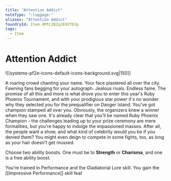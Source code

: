 ```yaml
---
title: "Attention Addict"
noteType: ":luggage:"
aliases: "Attention Addict"
foundryId: Item.4MtC2BZqJEQVTDJp
tags:
  - Item
---
```


# Attention Addict
![[systems-pf2e-icons-default-icons-background.svg|150]]

A roaring crowd chanting your name. Your face plastered all over the city. Fawning fans begging for your autograph. Jealous rivals. Endless fame. The promise of all this and more is what drove you to enter this year's Ruby Phoenix Tournament, and with your prodigious star power it's no wonder why they selected you for the prequalifier on Danger Island. You've got champion stamped all over you. Obviously, the organizers knew a winner when they saw one. It's already clear that you'll be named Ruby Phoenix Champion - the challenges leading up to your prize ceremony are mere formalities, but you're happy to indulge the impassioned masses. After all, the people want a show, and what kind of celebrity would you be if you denied them? You might even deign to compete in some fights, too, as long as your hair doesn't get mussed.

Choose two ability boosts. One must be to **Strength** or **Charisma**, and one is a free ability boost.

You're trained in Performance and the Gladiatorial Lore skill. You gain the [[Impressive Performance]] skill feat
